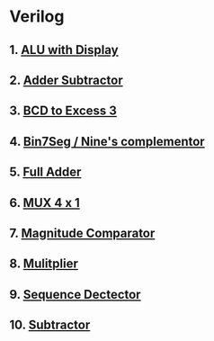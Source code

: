 # Verilog
## 1.  [ALU with Display](https://github.com/koparion/Courses/tree/main/DigitalCircuits/ALUwithDisplay)
## 2.  [Adder Subtractor](https://github.com/koparion/Courses/tree/main/DigitalCircuits/Adder_Subtractor)
## 3.  [BCD to Excess 3](https://github.com/koparion/Courses/tree/main/DigitalCircuits/BCDtoExcess3)
## 4.  [Bin7Seg / Nine's complementor](https://github.com/koparion/Courses/tree/main/DigitalCircuits/Bin7Seg-nine's%20complementor)
## 5.  [Full Adder](https://github.com/koparion/Courses/tree/main/DigitalCircuits/Full%20Adder)
## 6.  [MUX 4 x 1](https://github.com/koparion/Courses/tree/main/DigitalCircuits/MUX4x1)
## 7.  [Magnitude Comparator](https://github.com/koparion/Courses/tree/main/DigitalCircuits/Magnitude%20Comparator)
## 8.  [Mulitplier](https://github.com/koparion/Courses/tree/main/DigitalCircuits/Multiplier)
## 9.  [Sequence Dectector](https://github.com/koparion/Courses/tree/main/DigitalCircuits/Sequence%20Detector)
## 10. [Subtractor](https://github.com/koparion/Courses/tree/main/DigitalCircuits/Subtractor)
